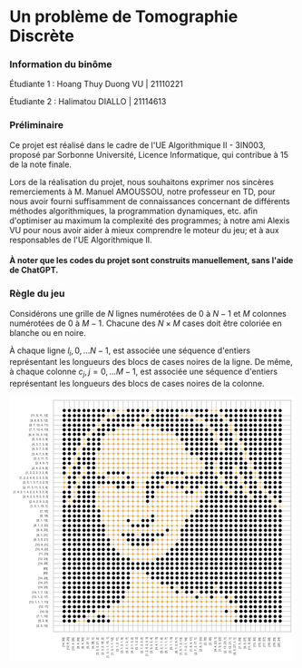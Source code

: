 # Un problème de Tomographie Discrète
### Information du binôme
Étudiante 1 : Hoang Thuy Duong VU | 21110221

Étudiante 2 : Halimatou DIALLO | 21114613

### Préliminaire 
Ce projet est réalisé dans le cadre de l'UE Algorithmique II - 3IN003, proposé par Sorbonne Université, Licence Informatique, qui contribue à $15%$ de la note finale. 

Lors de la réalisation du projet, nous souhaitons exprimer nos sincères remerciements à M. Manuel AMOUSSOU, notre professeur en TD, pour nous avoir fourni suffisamment de connaissances concernant de différents méthodes algorithmiques, la programmation dynamiques, etc. afin d'optimiser au maximum la complexité des programmes; à notre ami Alexis VU pour nous avoir aider à mieux comprendre le moteur du jeu; et à aux responsables de l'UE Algorithmique II. 

#### À noter que les codes du projet sont construits manuellement, sans l'aide de ChatGPT.

### Règle du jeu
Considérons une grille de $N$ lignes numérotées de $0$ à $N-1$ et $M$ colonnes numérotées de $0$ à $M-1$. Chacune des $N\times M$ cases doit être coloriée en blanche ou en noire. 

À chaque ligne $l_i, \, 0,\,...N-1$, est associée une séquence d'entiers représentant les longueurs des blocs de cases noires de la ligne. De même, à chaque colonne $c_j, \, j=0,\,...M-1$, est associée une séquence d'entiers représentant les longueurs des blocs de cases noires de la colonne. 

![](img/monalisa.png)